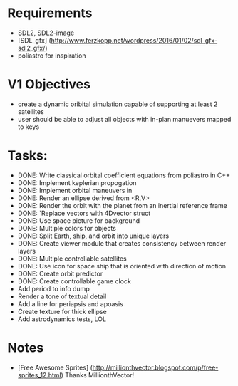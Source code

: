 # Requirements
* SDL2, SDL2-image
* [SDL\_gfx] (http://www.ferzkopp.net/wordpress/2016/01/02/sdl_gfx-sdl2_gfx/)
* poliastro for inspiration

# V1 Objectives
* create a dynamic oribital simulation capable of supporting at least 2 satellites
* user should be able to adjust all objects with in-plan manuevers mapped to keys

# Tasks:
* DONE: Write classical orbital coefficient equations from poliastro in C++
* DONE: Implement keplerian propogation
* DONE: Implement orbital maneuvers in
* DONE: Render an ellipse derived from \<R,V\>
* DONE: Render the orbit with the planet from an inertial reference frame
* DONE: `Replace vectors with 4Dvector struct
* DONE: Use space picture for background
* DONE: Multiple colors for objects
* DONE: Split Earth, ship, and orbit into unique layers
* DONE: Create viewer module that creates consistency between render layers
* DONE: Multiple controllable satellites
* DONE: Use icon for space ship that is oriented with direction of motion
* DONE: Create orbit predictor
* DONE: Create controllable game clock
* Add period to info dump
* Render a tone of textual detail
* Add a line for periapsis and apoasis
* Create texture for thick ellipse
* Add astrodynamics tests, LOL

# Notes
* [Free Awesome Sprites] (http://millionthvector.blogspot.com/p/free-sprites_12.html) Thanks MillionthVector!
